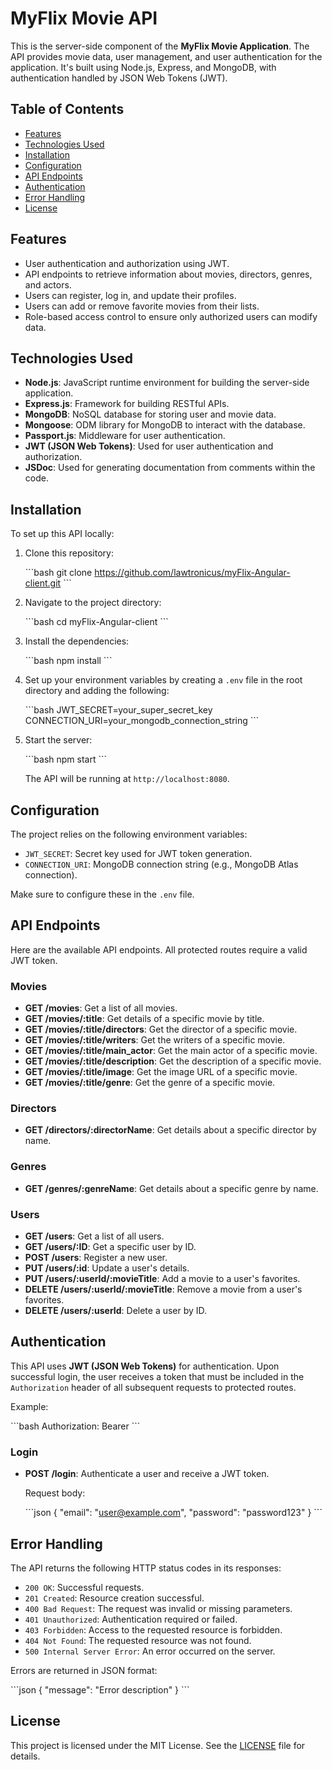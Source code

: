 
# MyFlix Movie API

This is the server-side component of the **MyFlix Movie Application**. The API provides movie data, user management, and user authentication for the application. It's built using Node.js, Express, and MongoDB, with authentication handled by JSON Web Tokens (JWT).

## Table of Contents

- [Features](#features)
- [Technologies Used](#technologies-used)
- [Installation](#installation)
- [Configuration](#configuration)
- [API Endpoints](#api-endpoints)
- [Authentication](#authentication)
- [Error Handling](#error-handling)
- [License](#license)

## Features

- User authentication and authorization using JWT.
- API endpoints to retrieve information about movies, directors, genres, and actors.
- Users can register, log in, and update their profiles.
- Users can add or remove favorite movies from their lists.
- Role-based access control to ensure only authorized users can modify data.

## Technologies Used

- **Node.js**: JavaScript runtime environment for building the server-side application.
- **Express.js**: Framework for building RESTful APIs.
- **MongoDB**: NoSQL database for storing user and movie data.
- **Mongoose**: ODM library for MongoDB to interact with the database.
- **Passport.js**: Middleware for user authentication.
- **JWT (JSON Web Tokens)**: Used for user authentication and authorization.
- **JSDoc**: Used for generating documentation from comments within the code.

## Installation

To set up this API locally:

1. Clone this repository:

   \`\`\`bash
   git clone https://github.com/lawtronicus/myFlix-Angular-client.git
   \`\`\`

2. Navigate to the project directory:

   \`\`\`bash
   cd myFlix-Angular-client
   \`\`\`

3. Install the dependencies:

   \`\`\`bash
   npm install
   \`\`\`

4. Set up your environment variables by creating a `.env` file in the root directory and adding the following:

   \`\`\`bash
   JWT_SECRET=your_super_secret_key
   CONNECTION_URI=your_mongodb_connection_string
   \`\`\`

5. Start the server:

   \`\`\`bash
   npm start
   \`\`\`

   The API will be running at `http://localhost:8080`.

## Configuration

The project relies on the following environment variables:

- `JWT_SECRET`: Secret key used for JWT token generation.
- `CONNECTION_URI`: MongoDB connection string (e.g., MongoDB Atlas connection).

Make sure to configure these in the `.env` file.

## API Endpoints

Here are the available API endpoints. All protected routes require a valid JWT token.

### Movies

- **GET /movies**: Get a list of all movies.
- **GET /movies/:title**: Get details of a specific movie by title.
- **GET /movies/:title/directors**: Get the director of a specific movie.
- **GET /movies/:title/writers**: Get the writers of a specific movie.
- **GET /movies/:title/main_actor**: Get the main actor of a specific movie.
- **GET /movies/:title/description**: Get the description of a specific movie.
- **GET /movies/:title/image**: Get the image URL of a specific movie.
- **GET /movies/:title/genre**: Get the genre of a specific movie.

### Directors

- **GET /directors/:directorName**: Get details about a specific director by name.

### Genres

- **GET /genres/:genreName**: Get details about a specific genre by name.

### Users

- **GET /users**: Get a list of all users.
- **GET /users/:ID**: Get a specific user by ID.
- **POST /users**: Register a new user.
- **PUT /users/:id**: Update a user's details.
- **PUT /users/:userId/:movieTitle**: Add a movie to a user's favorites.
- **DELETE /users/:userId/:movieTitle**: Remove a movie from a user's favorites.
- **DELETE /users/:userId**: Delete a user by ID.

## Authentication

This API uses **JWT (JSON Web Tokens)** for authentication. Upon successful login, the user receives a token that must be included in the `Authorization` header of all subsequent requests to protected routes.

Example:

\`\`\`bash
Authorization: Bearer <token>
\`\`\`

### Login

- **POST /login**: Authenticate a user and receive a JWT token.

  Request body:

  \`\`\`json
  {
    "email": "user@example.com",
    "password": "password123"
  }
  \`\`\`

## Error Handling

The API returns the following HTTP status codes in its responses:

- `200 OK`: Successful requests.
- `201 Created`: Resource creation successful.
- `400 Bad Request`: The request was invalid or missing parameters.
- `401 Unauthorized`: Authentication required or failed.
- `403 Forbidden`: Access to the requested resource is forbidden.
- `404 Not Found`: The requested resource was not found.
- `500 Internal Server Error`: An error occurred on the server.

Errors are returned in JSON format:

\`\`\`json
{
  "message": "Error description"
}
\`\`\`

## License

This project is licensed under the MIT License. See the [LICENSE](LICENSE) file for details.
